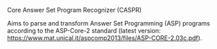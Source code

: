 Core Answer Set Program Recognizer (CASPR)

Aims to parse and transform Answer Set Programming (ASP) programs according to the ASP-Core-2 standard (latest version: https://www.mat.unical.it/aspcomp2013/files/ASP-CORE-2.03c.pdf).
